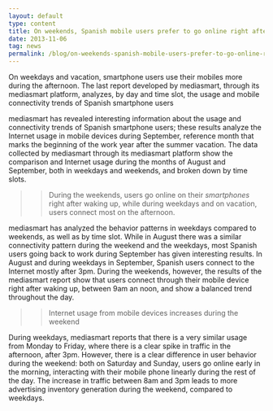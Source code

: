 ```yaml
---
layout: default
type: content
title: On weekends, Spanish mobile users prefer to go online right after waking up
date: 2013-11-06
tag: news
permalink: /blog/on-weekends-spanish-mobile-users-prefer-to-go-online-right-after-waking-up
---
```


On weekdays and vacation, smartphone users use their mobiles more during the afternoon. The last report developed by mediasmart, through its mediasmart platform, analyzes, by day and time slot, the usage and mobile connectivity trends of Spanish smartphone users

mediasmart has revealed interesting information about the usage and connectivity trends of Spanish smartphone users; these results analyze the Internet usage in mobile devices during September, reference month that marks the beginning of the work year after the summer vacation. The data collected by mediasmart through its mediasmart platform show the comparison and Internet usage during the months of August and September, both in weekdays and weekends, and broken down by time slots.

>> During the weekends, users go online on their _smartphones_ right after waking up, while during weekdays and on vacation, users connect most on the afternoon.

mediasmart has analyzed the behavior patterns in weekdays compared to weekends, as well as by time slot. While in August there was a similar connectivity pattern during the weekend and the weekdays, most Spanish users going back to work during September has given interesting results. In August and during weekdays in September, Spanish users connect to the Internet mostly after 3pm. During the weekends, however, the results of the mediasmart report show that users connect through their mobile device right after waking up, between 9am an noon, and show a balanced trend throughout the day.

>> Internet usage from mobile devices increases during the weekend

During weekdays, mediasmart reports that there is a very similar usage from Monday to Friday, where there is a clear spike in traffic in the afternoon, after 3pm. However, there is a clear difference in user behavior during the weekend: both on Saturday and Sunday, users go online early in the morning, interacting with their mobile phone linearly during the rest of the day. The increase in traffic between 8am and 3pm leads to more advertising inventory generation during the weekend, compared to weekdays.
